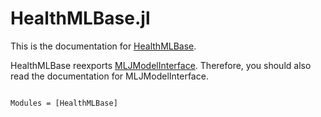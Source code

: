 # HealthMLBase.jl

This is the documentation for [HealthMLBase](https://github.com/JuliaHealth/HealthMLBase.jl).

HealthMLBase reexports [MLJModelInterface](https://github.com/alan-turing-institute/MLJModelInterface.jl). Therefore, you should also read the documentation for MLJModelInterface.

```@index
```

```@autodocs
Modules = [HealthMLBase]
```
